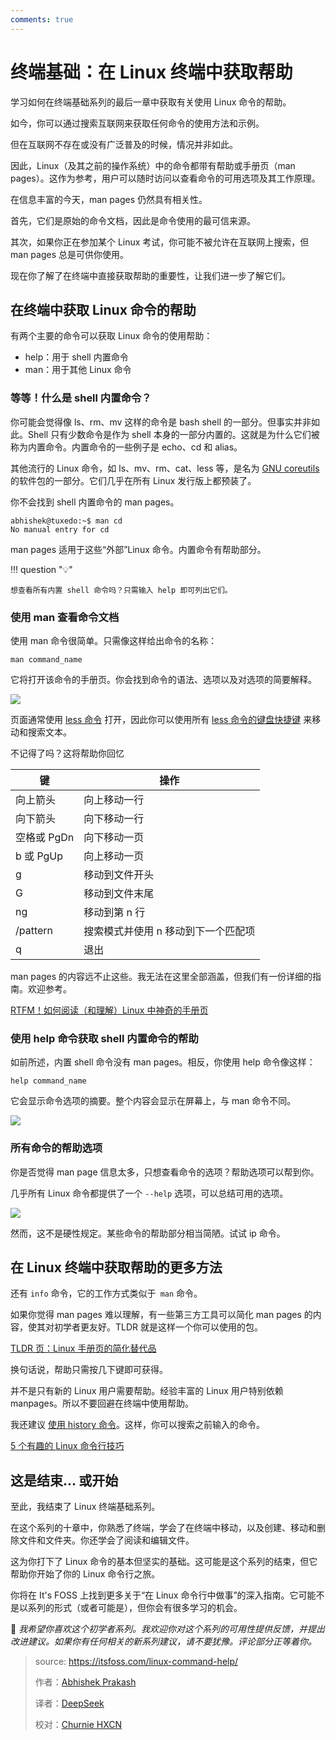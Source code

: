 ```yaml
---
comments: true
---
```


# 终端基础：在 Linux 终端中获取帮助

学习如何在终端基础系列的最后一章中获取有关使用 Linux 命令的帮助。

如今，你可以通过搜索互联网来获取任何命令的使用方法和示例。

但在互联网不存在或没有广泛普及的时候，情况并非如此。

因此，Linux（及其之前的操作系统）中的命令都带有帮助或手册页（man pages）。这作为参考，用户可以随时访问以查看命令的可用选项及其工作原理。

在信息丰富的今天，man pages 仍然具有相关性。

首先，它们是原始的命令文档，因此是命令使用的最可信来源。

其次，如果你正在参加某个 Linux 考试，你可能不被允许在互联网上搜索，但 man pages 总是可供你使用。

现在你了解了在终端中直接获取帮助的重要性，让我们进一步了解它们。

## 在终端中获取 Linux 命令的帮助

有两个主要的命令可以获取 Linux 命令的使用帮助：

- help：用于 shell 内置命令
- man：用于其他 Linux 命令

### 等等！什么是 shell 内置命令？

你可能会觉得像 ls、rm、mv 这样的命令是 bash shell 的一部分。但事实并非如此。Shell 只有少数命令是作为 shell 本身的一部分内置的。这就是为什么它们被称为内置命令。内置命令的一些例子是 echo、cd 和 alias。

其他流行的 Linux 命令，如 ls、mv、rm、cat、less 等，是名为 [GNU coreutils](https://www.gnu.org/software/coreutils/?) 的软件包的一部分。它们几乎在所有 Linux 发行版上都预装了。

你不会找到 shell 内置命令的 man pages。

```
abhishek@tuxedo:~$ man cd
No manual entry for cd
```

man pages 适用于这些“外部”Linux 命令。内置命令有帮助部分。

!!! question "💡"

    想查看所有内置 shell 命令吗？只需输入 help 即可列出它们。

### 使用 man 查看命令文档

使用 man 命令很简单。只需像这样给出命令的名称：

```
man command_name
```

它将打开该命令的手册页。你会找到命令的语法、选项以及对选项的简要解释。

![](https://cdn.jsdelivr.net/gh/SDNURoboticsAILab/ImageBed@master/img/resources/linux/chapter10-man-page-example.png)

页面通常使用 [less 命令](https://itsfoss.com/view-file-contents/) 打开，因此你可以使用所有 [less 命令的键盘快捷键](https://linuxhandbook.com/less-command/?) 来移动和搜索文本。

不记得了吗？这将帮助你回忆

| **键**      | **操作**                            |
| ----------- | ----------------------------------- |
| 向上箭头    | 向上移动一行                        |
| 向下箭头    | 向下移动一行                        |
| 空格或 PgDn | 向下移动一页                        |
| b 或 PgUp   | 向上移动一页                        |
| g           | 移动到文件开头                      |
| G           | 移动到文件末尾                      |
| ng          | 移动到第 n 行                       |
| /pattern    | 搜索模式并使用 n 移动到下一个匹配项 |
| q           | 退出                                |

man pages 的内容远不止这些。我无法在这里全部涵盖，但我们有一份详细的指南。欢迎参考。

[RTFM！如何阅读（和理解）Linux 中神奇的手册页](https://linux.cn/article-13478-1.html)

### 使用 help 命令获取 shell 内置命令的帮助

如前所述，内置 shell 命令没有 man pages。相反，你使用 help 命令像这样：

```
help command_name
```

它会显示命令选项的摘要。整个内容会显示在屏幕上，与 man 命令不同。

![](https://cdn.jsdelivr.net/gh/SDNURoboticsAILab/ImageBed@master/img/resources/linux/chapter10-help-for-shell-built-ins.png)

### 所有命令的帮助选项

你是否觉得 man page 信息太多，只想查看命令的选项？帮助选项可以帮到你。

几乎所有 Linux 命令都提供了一个 `--help` 选项，可以总结可用的选项。

![](https://cdn.jsdelivr.net/gh/SDNURoboticsAILab/ImageBed@master/img/resources/linux/chapter10-help-with-linux-commands.png)

然而，这不是硬性规定。某些命令的帮助部分相当简陋。试试 ip 命令。

## 在 Linux 终端中获取帮助的更多方法

还有 `info` 命令，它的工作方式类似于` man` 命令。

如果你觉得 man pages 难以理解，有一些第三方工具可以简化 man pages 的内容，使其对初学者更友好。TLDR 就是这样一个你可以使用的包。

[TLDR 页：Linux 手册页的简化替代品](https://linux.cn/article-10355-1.html)

换句话说，帮助只需按几下键即可获得。

并不是只有新的 Linux 用户需要帮助。经验丰富的 Linux 用户特别依赖 manpages。所以不要回避在终端中使用帮助。

我还建议 [使用 history 命令](https://linux.cn/article-9780-1.html)。这样，你可以搜索之前输入的命令。

[5 个有趣的 Linux 命令行技巧](https://linux.cn/article-5485-1.html)

## 这是结束... 或开始

至此，我结束了 Linux 终端基础系列。

在这个系列的十章中，你熟悉了终端，学会了在终端中移动，以及创建、移动和删除文件和文件夹。你还学会了阅读和编辑文件。

这为你打下了 Linux 命令的基本但坚实的基础。这可能是这个系列的结束，但它帮助你开始了你的 Linux 命令行之旅。

你将在 It's FOSS 上找到更多关于“在 Linux 命令行中做事”的深入指南。它可能不是以系列的形式（或者可能是），但你会有很多学习的机会。

💬 *我希望你喜欢这个初学者系列。我欢迎你对这个系列的可用性提供反馈，并提出改进建议。如果你有任何相关的新系列建议，请不要犹豫。评论部分正等着你。*

>source: https://itsfoss.com/linux-command-help/
>
>作者：[Abhishek Prakash](https://itsfoss.com/author/abhishek/)
>
>译者：[DeepSeek](https://chat.deepseek.com)
>
>校对：[Churnie HXCN](https://github.com/excniesNIED)

